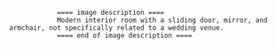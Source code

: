 
                ==== image description ====
                Modern interior room with a sliding door, mirror, and armchair, not specifically related to a wedding venue.
                ==== end of image description ====
                